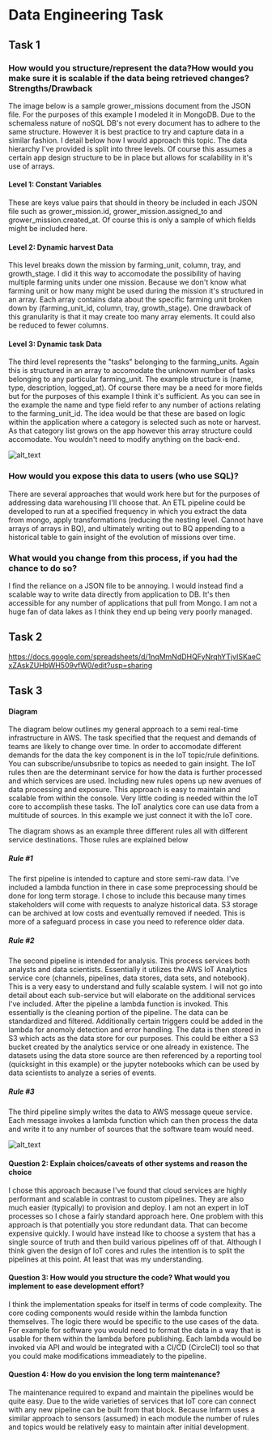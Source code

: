 # Data Engineering Task

## Task 1


### How would you structure/represent the data?How would you make sure it is scalable if the data being retrieved changes?Strengths/Drawback

The image below is a sample grower_missions document from the JSON file. For the purposes of this example I modeled it in MongoDB. Due to the schemaless nature of noSQL DB's not every document has to adhere to the same structure. However it is best practice to try and capture data in a similar fashion. I detail below how I would approach this topic. The data hierarchy I've provided is split into three levels. Of course this assumes a certain app design structure to be in place but allows for scalability in it's use of arrays.

#### Level 1: Constant Variables
These are keys value pairs that should in theory be included in each JSON file such as grower_mission.id, grower_mission.assigned_to and grower_mission.created_at. Of course this is only a sample of which fields might be included here. 


#### Level 2: Dynamic harvest Data
This level breaks down the mission by farming_unit, column, tray, and growth_stage. I did it this way to accomodate the possibility of having multiple farming units under one mission. Because we don't know what farming unit or how many might be used during the mission it's structured in an array. Each array contains data about the specific farming unit broken down by (farming_unit_id, column, tray, growth_stage). One drawback of this granularity is that it may create too many array elements. It could also be reduced to fewer columns.

#### Level 3: Dynamic task Data
The third level represents the "tasks" belonging to the farming_units. Again this is structured in an array to accomodate the unknown number of tasks belonging to any particular farming_unit. The example structure is (name, type, description, logged_at). Of course there may be a need for more fields but for the purposes of this example I think it's sufficient. As you can see in the example the name and type field refer to any number of actions relating to the farming_unit_id. The idea would be that these are based on logic within the application where a category is selected such as note or harvest. As that category list grows on the app however this array structure could accomodate. You wouldn't need to modify anything on the back-end.


![alt_text](/images/Infarm.png)


### How would you expose this data to users (who use SQL)?

There are several approaches that would work here but for the purposes of addressing data warehousing I'll choose that. An ETL pipeline could be developed to run at a specified frequency in which you extract the data from mongo, apply transformations (reducing the nesting level. Cannot have arrays of arrays in BQ), and ultimately writing out to BQ appending to a historical table to gain insight of the evolution of missions over time.

### What would you change from this process, if you had the chance to do so?
I find the reliance on a JSON file to be annoying. I would instead find a scalable way to write data directly from application to DB. It's then accessible for any number of applications that pull from Mongo. I am not a huge fan of data lakes as I think they end up being very poorly managed.

## Task 2

https://docs.google.com/spreadsheets/d/1nqMmNdDHQFyNrqhYTjvISKaeCxZAskZUHbWH509vfW0/edit?usp=sharing


## Task 3

#### Diagram

The diagram below outlines my general approach to a semi real-time infrastructure in AWS. The task specified that the request and demands of teams are likely to change over time. In order to accomodate different demands for the data the key component is in the IoT topic/rule definitions. You can subscribe/unsubsribe to topics as needed to gain insight. The IoT rules then are the determinant service for how the data is further processed and which services are used. Including new rules opens up new avenues of data processing and exposure. This approach is easy to maintain and scalable from within the console. Very little coding is needed within the IoT core to accomplish these tasks. The IoT analytics core can use data from a multitude of sources. In this example we just connect it with the IoT core. 


The diagram shows as an example three different rules all with different service destinations. Those rules are explained below

##### Rule #1
The first pipeline is intended to capture and store semi-raw data. I've included a lambda function in there in case some preprocessing should be done for long term storage. I chose to include this because many times stakeholders will come with requests to analyze historical data. S3 storage can be archived at low costs and eventually removed if needed. This is more of a safeguard process in case you need to reference older data.

##### Rule #2
The second pipeline is intended for analysis. This process services both analysts and data scientists. Essentially it utilizes the AWS IoT Analytics service core (channels, pipelines, data stores, data sets, and notebook). This is a very easy to understand and fully scalable system. I will not go into detail about each sub-service but will elaborate on the additional services I've included. After the pipeline a lambda function is invoked. This essentially is the cleaning portion of the pipeline. The data can be standardized and filtered. Additionally certain triggers could be added in the lambda for anomoly detection and error handling. The data is then stored in S3 which acts as the data store for our purposes. This could be either a S3 bucket created by the analytics service or one already in existence. The datasets using the data store source are then referenced by a reporting tool (quicksight in this example) or the jupyter notebooks which can be used by data scientists to analyze a series of events. 

##### Rule #3
The third pipeline simply writes the data to AWS message queue service. Each message invokes a lambda function which can then process the data and write it to any number of sources that the software team would need.

![alt_text](/images/Task3.png)

#### Question 2: Explain choices/caveats of other systems and reason the choice
I chose this approach because I've found that cloud services are highly performant and scalable in contrast to custom pipelines. They are also much easier (typically) to provision and deploy. I am not an expert in IoT processes so I chose a fairly standard approach here. One problem with this approach is that potentially you store redundant data. That can become expensive quickly. I would have instead like to choose a system that has a single source of truth and then build various pipelines off of that. Although I think given the design of IoT cores and rules the intention is to split the pipelines at this point. At least that was my understanding. 


#### Question 3: How would you structure the code? What would you implement to ease development effort?
I think the implementation speaks for itself in terms of code complexity. The core coding components would reside within the lambda function themselves. The logic there would be specific to the use cases of the data. For example for software you would need to format the data in a way that is usable for them within the lambda before publishing. Each lambda would be invoked via API and would be integrated with a CI/CD (CircleCI) tool so that you could make modifications immeadiately to the pipeline.


#### Question 4: How do you envision the long term maintenance?
The maintenance required to expand and maintain the pipelines would be quite easy. Due to the wide varieties of services that IoT core can connect with any new pipeline can be built from that block. Because Infarm uses a similar approach to sensors (assumed) in each module the number of rules and topics would be relatively easy to maintain after initial development. 
